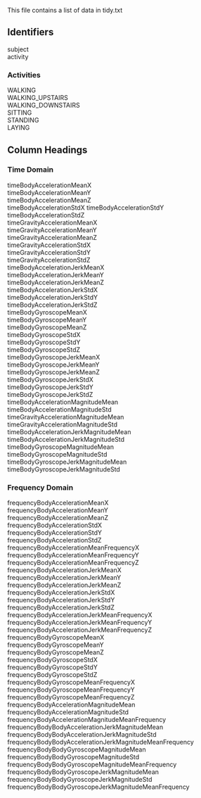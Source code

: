 This file contains a list of data in tidy.txt

## Identifiers  
subject                                         
activity  
### Activities                                       
WALKING  
WALKING_UPSTAIRS  
WALKING_DOWNSTAIRS  
SITTING  
STANDING  
LAYING  

## Column Headings  
### Time Domain  
timeBodyAccelerationMeanX                              
timeBodyAccelerationMeanY                              
timeBodyAccelerationMeanZ                              
timeBodyAccelerationStdX
timeBodyAccelerationStdY                               
timeBodyAccelerationStdZ                               
timeGravityAccelerationMeanX                           
timeGravityAccelerationMeanY                           
timeGravityAccelerationMeanZ                           
timeGravityAccelerationStdX                            
timeGravityAccelerationStdY                            
timeGravityAccelerationStdZ                            
timeBodyAccelerationJerkMeanX                          
timeBodyAccelerationJerkMeanY                          
timeBodyAccelerationJerkMeanZ                          
timeBodyAccelerationJerkStdX                           
timeBodyAccelerationJerkStdY                           
timeBodyAccelerationJerkStdZ                           
timeBodyGyroscopeMeanX                                 
timeBodyGyroscopeMeanY                                 
timeBodyGyroscopeMeanZ                                 
timeBodyGyroscopeStdX                                  
timeBodyGyroscopeStdY                                  
timeBodyGyroscopeStdZ                                  
timeBodyGyroscopeJerkMeanX                             
timeBodyGyroscopeJerkMeanY                             
timeBodyGyroscopeJerkMeanZ                             
timeBodyGyroscopeJerkStdX                              
timeBodyGyroscopeJerkStdY                              
timeBodyGyroscopeJerkStdZ                              
timeBodyAccelerationMagnitudeMean                      
timeBodyAccelerationMagnitudeStd                       
timeGravityAccelerationMagnitudeMean                   
timeGravityAccelerationMagnitudeStd                    
timeBodyAccelerationJerkMagnitudeMean                  
timeBodyAccelerationJerkMagnitudeStd                   
timeBodyGyroscopeMagnitudeMean                         
timeBodyGyroscopeMagnitudeStd                          
timeBodyGyroscopeJerkMagnitudeMean                     
timeBodyGyroscopeJerkMagnitudeStd                      

### Frequency Domain  
frequencyBodyAccelerationMeanX                         
frequencyBodyAccelerationMeanY                         
frequencyBodyAccelerationMeanZ                         
frequencyBodyAccelerationStdX                          
frequencyBodyAccelerationStdY                          
frequencyBodyAccelerationStdZ                          
frequencyBodyAccelerationMeanFrequencyX                
frequencyBodyAccelerationMeanFrequencyY                
frequencyBodyAccelerationMeanFrequencyZ                
frequencyBodyAccelerationJerkMeanX                     
frequencyBodyAccelerationJerkMeanY                     
frequencyBodyAccelerationJerkMeanZ                     
frequencyBodyAccelerationJerkStdX                      
frequencyBodyAccelerationJerkStdY                      
frequencyBodyAccelerationJerkStdZ                      
frequencyBodyAccelerationJerkMeanFrequencyX            
frequencyBodyAccelerationJerkMeanFrequencyY            
frequencyBodyAccelerationJerkMeanFrequencyZ            
frequencyBodyGyroscopeMeanX                            
frequencyBodyGyroscopeMeanY                            
frequencyBodyGyroscopeMeanZ                            
frequencyBodyGyroscopeStdX                             
frequencyBodyGyroscopeStdY                             
frequencyBodyGyroscopeStdZ                             
frequencyBodyGyroscopeMeanFrequencyX                   
frequencyBodyGyroscopeMeanFrequencyY                   
frequencyBodyGyroscopeMeanFrequencyZ                   
frequencyBodyAccelerationMagnitudeMean                 
frequencyBodyAccelerationMagnitudeStd                  
frequencyBodyAccelerationMagnitudeMeanFrequency        
frequencyBodyBodyAccelerationJerkMagnitudeMean         
frequencyBodyBodyAccelerationJerkMagnitudeStd          
frequencyBodyBodyAccelerationJerkMagnitudeMeanFrequency  
frequencyBodyBodyGyroscopeMagnitudeMean                
frequencyBodyBodyGyroscopeMagnitudeStd                 
frequencyBodyBodyGyroscopeMagnitudeMeanFrequency       
frequencyBodyBodyGyroscopeJerkMagnitudeMean            
frequencyBodyBodyGyroscopeJerkMagnitudeStd             
frequencyBodyBodyGyroscopeJerkMagnitudeMeanFrequency  
